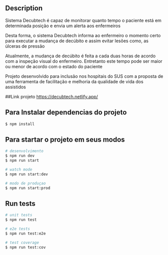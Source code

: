 ## Description

Sistema Decubtech é capaz de monitorar quanto tempo o paciente está em determinada posição e envia um alerta aos enfermeiros

Desta forma, o sistema Decubtech informa ao enfermeiro o momento certo para executar a mudança de decúbito e assim evitar lesões como, as úlceras de pressão

Atualmente, a mudança de decúbito é feita a cada duas horas de acordo com a inspeção visual do enfermeiro. Entretanto este tempo pode ser maior ou menor de acordo com o estado do paciente

Projeto desenvolvido para inclusão nos hospitais do SUS com a proposta de uma ferramenta de facilitação e melhoria da qualidade de vida dos assistidos

##Link projeto
https://decubtech.netlify.app/

## Para Instalar dependencias do projeto

```bash
$ npm install
```

## Para startar o projeto em seus modos

```bash
# desenvolvimento
$ npm run dev
$ npm run start

# watch mode
$ npm run start:dev

# modo de produçao
$ npm run start:prod
```

## Run tests

```bash
# unit tests
$ npm run test

# e2e tests
$ npm run test:e2e

# test coverage
$ npm run test:cov
```
